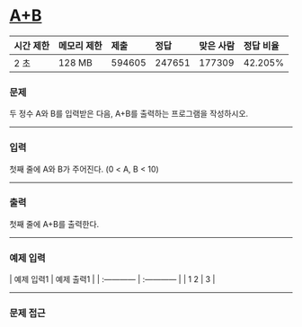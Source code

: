 # [A+B](https://www.acmicpc.net/problem/1000)

<div align = center>

| 시간 제한 | 메모리 제한 | 제출 | 정답 | 맞은 사람 | 정답 비율 |
| :-------- | :---------- | :------ | :----- | :-------- | :-------- |
|    2 초   |    128 MB   |  594605 | 247651 |   177309  |  42.205%  |

</div>

### 문제

두 정수 A와 B를 입력받은 다음, A+B를 출력하는 프로그램을 작성하시오.

---

### 입력

첫째 줄에 A와 B가 주어진다. (0 < A, B < 10)


---

### 출력

첫째 줄에 A+B를 출력한다.


---

### 예제 입력

| 예제 입력1 | 예제 출력1 |
| :———— | :———— |
|   1 2   |   3   |

---

### 문제 접근
